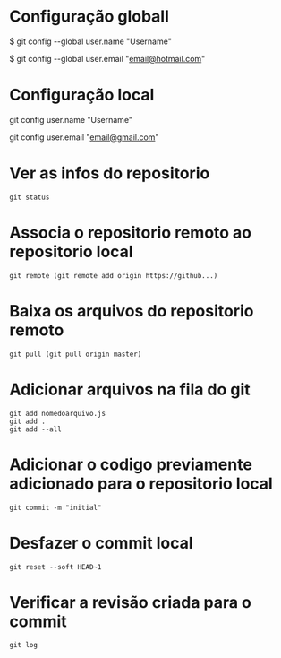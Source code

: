 

# Configuração globall

$ git config --global user.name "Username"

$ git config --global user.email "email@hotmail.com"

# Configuração local

git config user.name "Username"

git config user.email "email@gmail.com"


# Ver as infos do repositorio

```
git status
```

# Associa o repositorio remoto ao repositorio local

```
git remote (git remote add origin https://github...)
```

# Baixa os arquivos do repositorio remoto

```
git pull (git pull origin master)
```

# Adicionar arquivos na fila do git

```
git add nomedoarquivo.js
git add .
git add --all
```

# Adicionar o codigo previamente adicionado para o repositorio local

```
git commit -m "initial"
```

# Desfazer o commit local
```
git reset --soft HEAD~1
```

# Verificar a revisão criada para o commit

```
git log
```

